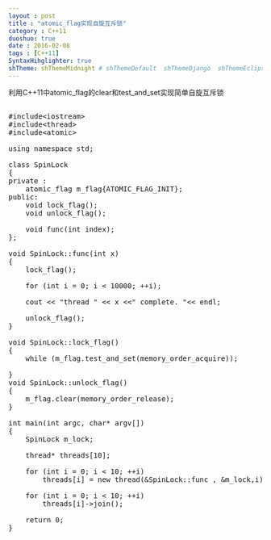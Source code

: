 ```yaml
---
layout : post
title : "atomic_flag实现自旋互斥锁"
category : C++11
duoshuo: true
date : 2016-02-08
tags : [C++11]
SyntaxHihglighter: true
shTheme: shThemeMidnight # shThemeDefault  shThemeDjango  shThemeEclipse  shThemeEmacs  shThemeFadeToGrey  shThemeMidnight  shThemeRDark
---
```


利用C++11中atomic_flag的clear和test_and_set实现简单自旋互斥锁

<!-- more -->

<pre class="brush: c; ">

#include&lt;iostream&gt;
#include&lt;thread&gt;
#include&lt;atomic&gt;

using namespace std;

class SpinLock
{
private :
	atomic_flag m_flag{ATOMIC_FLAG_INIT};
public:
	void lock_flag();
	void unlock_flag();

	void func(int index);
};

void SpinLock::func(int x)
{
	lock_flag();

	for (int i = 0; i < 10000; ++i);

	cout << "thread " << x <<" complete. "<< endl;

	unlock_flag();
}

void SpinLock::lock_flag()
{
	while (m_flag.test_and_set(memory_order_acquire));

}
void SpinLock::unlock_flag()
{
	m_flag.clear(memory_order_release);
}

int main(int argc, char* argv[])
{
	SpinLock m_lock;

	thread* threads[10];
	
	for (int i = 0; i < 10; ++i)
		threads[i] = new thread(&SpinLock::func , &m_lock,i);

	for (int i = 0; i < 10; ++i)
		threads[i]->join();

	return 0;
}

</pre>


